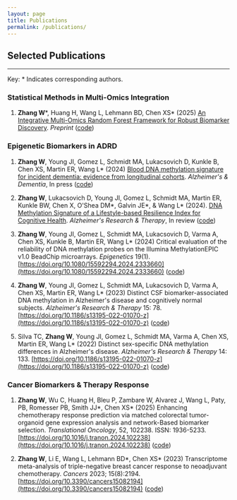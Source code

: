 ```yaml
---
layout: page
title: Publications
permalink: /publications/
---
```



## Selected Publications

------------------------
Key: * Indicates corresponding authors. 

### Statistical Methods in Multi-Omics Integration

1. **Zhang W**\*, Huang H, Wang L, Lehmann BD, Chen XS\* (2025) [An Integrative Multi-Omics Random Forest Framework for Robust Biomarker Discovery](https://www.biorxiv.org/content/10.1101/2025.03.05.641533v1). *Preprint* ([code](https://github.com/TransBioInfoLab/multiRF-vs))

### Epigenetic Biomarkers in ADRD

1. **Zhang W**, Young JI, Gomez L, Schmidt MA, Lukacsovich D, Kunkle B, Chen XS, Martin ER, Wang L* (2024) [Blood DNA methylation signature for incident dementia: evidence from longitudinal cohorts](https://doi.org/10.1101/2024.11.03.24316667). *Alzheimer's & Dementia*, In press ([code](https://github.com/TransBioInfoLab/blood-dnam-and-incident-dementia))
   
1. **Zhang W**, Lukacsovich D, Young JI, Gomez L, Schmidt MA, Martin ER, Kunkle BW, Chen X, O'Shea DM\*, Galvin JE\*, & Wang L\* (2024). [DNA Methylation Signature of a Lifestyle-based Resilience Index for Cognitive Health](https://doi.org/10.21203/rs.3.rs-5423573/v1). *Alzheimer's Research & Therapy*, In review ([code](https://github.com/TransBioInfoLab/DNAm-and-RI))
   
1. **Zhang W**, Young JI, Gomez L, Schmidt MA, Lukacsovich D, Varma A, Chen XS, Kunkle B, Martin ER, Wang L\* (2024) Critical evaluation of the reliability of DNA methylation probes on the Illumina MethylationEPIC v1.0 BeadChip microarrays. *Epigenetics* 19(1). [https://doi.org/10.1080/15592294.2024.2333660](https://doi.org/10.1080/15592294.2024.2333660) ([code](https://github.com/TransBioInfoLab/DNAm-reliability))
   
1. **Zhang W**, Young JI, Gomez L, Schmidt MA, Lukacsovich D, Varma A, Chen XS, Martin ER, Wang L\* (2023) Distinct CSF biomarker-associated DNA methylation in Alzheimer's disease and cognitively normal subjects. *Alzheimer's Research & Therapy* 15: 78. [https://doi.org/10.1186/s13195-022-01070-z](https://doi.org/10.1186/s13195-022-01070-z) ([code](https://github.com/TransBioInfoLab/AD-ATN-biomarkers-and-DNAm))
   
1. Silva TC, **Zhang W**, Young JI, Gomez L, Schmidt MA, Varma A, Chen XS, Martin ER, Wang L\* (2022) Distinct sex-specific DNA methylation differences in Alzheimer's disease. *Alzheimer's Research & Therapy* 14: 133. [https://doi.org/10.1186/s13195-022-01070-z](https://doi.org/10.1186/s13195-022-01070-z) ([code](https://github.com/TransBioInfoLab/AD-meta-analysis-blood-by-sex))

### Cancer Biomarkers & Therapy Response

1. **Zhang W**, Wu C, Huang H, Bleu P, Zambare W, Alvarez J, Wang L, Paty, PB, Romesser PB, Smith JJ\*, Chen XS\* (2025) Enhancing chemotherapy response prediction via matched colorectal tumor-organoid gene expression analysis and network-Based biomarker selection. *Translational Oncology*, 52, 102238. ISSN: 1936-5233. [https://doi.org/10.1016/j.tranon.2024.102238](https://doi.org/10.1016/j.tranon.2024.102238) ([code](https://github.com/noblegasss/Organoid-Prediction))

1. **Zhang W**, Li E, Wang L, Lehmann BD\*, Chen XS\* (2023) Transcriptome meta-analysis of triple-negative breast cancer response to neoadjuvant chemotherapy. *Cancers* 2023; 15(8):2194. [https://doi.org/10.3390/cancers15082194](https://doi.org/10.3390/cancers15082194) ([code](https://github.com/TransBioInfoLab/TNBC-meta-analysis))
